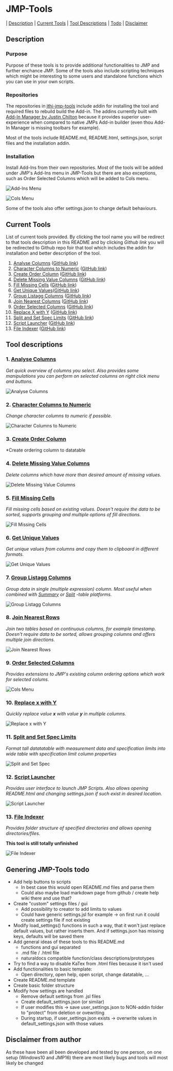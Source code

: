 # JMP-Tools
| [Description](#description) | [Current Tools](#current-tools) | [Tool Descriptions](#tool-descriptions) | [Todo](#genering-jmp-tools-todo) | [Disclaimer](#disclaimer-from-author)

## Description

### Purpose
Purpose of these tools is to provide additional functionalities to JMP and further enchance JMP. Some of the tools also include scripting techniques which might be interesting to some users and standalone functions which you can use in your own scripts.

### Repositories 
The repositories in [jthi-jmp-tools](https://github.com/jthi-jmp-tools) include addin for installing the tool and required files to rebuild build the Add-in. The addins currently built with [Add-In Manager by Justin Chilton](https://community.jmp.com/t5/JMP-Add-Ins/Add-In-Manager/ta-p/43736) because it provides superior user-experience when compared to native JMPs Add-in builder (even thou Add-In Manager is missing toolbars for example).

Most of the tools include README.md, README.html, settings.json, script files and the installation addin.

### Installation
Install Add-Ins from their own repositories. Most of the tools will be added under JMP's Add-Ins menu in JMP-Tools but there are also exceptions, such as Order Selected Columns which will be added to Cols menu. 

![Add-Ins Menu](images/menu_addins.png)

![Cols Menu](images/menu_cols.png)

Some of the tools also offer settings.json to change default behaviours. 

## Current Tools
List of current tools provided. By clicking the tool name you will be redirect to that tools description in this README and by clicking *Github link* you will be redirected to Github repo foir that tool which includes the addin for installation and better description of the tool.

1. [Analyse Columns](#1-analyse-columns-gui) ([GitHub link](https://github.com/jthi-jmp-tools/analyse-columns))
2. [Character Columns to Numeric](#2-character-columns-to-numeric-functions) ([GitHub link](https://github.com/jthi-jmp-tools/character-columns-to-numeric))
3. [Create Order Column](#3-create-order-column) ([GitHub link](https://github.com/jthi-jmp-tools/create-order-column))
4. [Delete Missing Value Columns](#3-create-order-column) ([GitHub link](https://github.com/jthi-jmp-tools/delete-missing-value-columns))
5. [Fill Missing Cells](#5-fill-missing-cells) ([GitHub link](https://github.com/jthi-jmp-tools/fill-missing-cells))
6. [Get Unique Values](#6-get-unique-values)([GitHub link](https://github.com/jthi-jmp-tools/get-unique-values))
7. [Group Listagg Columns](#7-group-listagg-columns) ([GitHub link](https://github.com/jthi-jmp-tools/group-listagg-columns))
8. [Join Nearest Columns](#8-join-nearest-rows) ([GitHub link](https://github.com/jthi-jmp-tools/join-nearest-rows))
9. [Order Selected Columns](#9-order-selected-columns) ([GitHub link](https://github.com/jthi-jmp-tools/order-selected-columns))
10. [Replace X with Y](#10-replace-x-with-y) ([GitHub link](https://github.com/jthi-jmp-tools/replace-x-with-y))
11. [Split and Set Spec Limits](#11-split-and-set-spec-limits) ([GitHub link](https://github.com/jthi-jmp-tools/split-and-set-spec-limits))
12. [Script Launcher](#12-script-launcher) ([GitHub link](https://github.com/jthi-jmp-tools/script-launcher))
13. [File Indexer](#13-file-indexer) ([GitHub link](https://github.com/jthi-jmp-tools/file-indexer))


## Tool descriptions

### 1. [Analyse Columns](https://github.com/jthi-jmp-tools/analyse-columns)
*Get quick overview of columns you select. Also provides some manipulations you can perform on selected columns on right click menu and buttons.*

![Analyse Columns](images/analyse_columns.png)

### 2. [Character Columns to Numeric](character_columns_to_numeric/)
*Change character columns to numeric if possible.*

![Character Columns to Numeric](images/character_to_numeric.png)

### 3. [Create Order Column](https://github.com/jthi-jmp-tools/create-order-column)
*Create ordering column to datatable

### 4. [Delete Missing Value Columns](https://github.com/jthi-jmp-tools/delete-missing-value-columns)
*Delete columns which have more than desired amount of missing values.*

![Delete Missing Value Columns](images/delete_missing_value_columns.png)

### 5. [Fill Missing Cells](https://github.com/jthi-jmp-tools/fill-missing-cells)
*Fill missing cells based on existing values. Doesn't require the data to be sorted, supports grouping and multiple options of fill directions.*

![Fill Missing Cells](images/fill_missing_cells.png)

### 6. [Get Unique Values](https://github.com/jthi-jmp-tools/get-unique-values)
*Get unique values from columns and copy them to clipboard in different formats.*

![Get Unique Values](images/get_unique_values.png)

### 7. [Group Listagg Columns](https://github.com/jthi-jmp-tools/group-listagg-columns)
*Group data in single (multiple expression) column. Most useful when combined with [Summary](https://community.jmp.com/t5/JMP-Wish-List/Add-Listagg-Concatenate-GROUP-CONCAT-to-Summary-platform/idi-p/441070) or [Split](https://community.jmp.com/t5/JMP-Wish-List/Allow-Split-to-create-Multiple-Response-columns/idi-p/440972) -table platforms.*

![Group Listagg Columns](images/group_listagg.png)

### 8. [Join Nearest Rows](https://github.com/jthi-jmp-tools/join-nearest-rows)
*Join two tables based on continuous columns, for example timestamp. Doesn't require data to be sorted, allows grouping columns and offers multiple join directions.*

![Join Nearest Rows](images/join_nearest_rows.png)

### 9. [Order Selected Columns](https://github.com/jthi-jmp-tools/order-selected-columns)
*Provides extensions to JMP's existing column ordering options which work for selected colums*.

![Cols Menu](images/menu_cols.png)

### 10. [Replace x with Y](https://github.com/jthi-jmp-tools/replace-x-with-y)
*Quickly replace value **x** with value **y** in multiple columns.*

![Replace x with Y ](images/replace_x_with_y.png)

### 11. [Split and Set Spec Limits](https://github.com/jthi-jmp-tools/split-and-set-spec-limits)
*Format tall datatatable with measurement data and specification limits into wide table with specification limit column properties*

![Split and Set Spec](images/split_and_set_specs.png)

### 12. [Script Launcher](https://github.com/jthi-jmp-tools/script-launcher)
*Provides user interface to launch JMP Scripts. Also allows opening README.html and changing settings.json if such exist in desired location.*

![Script Launcher](images/script_launcher.png)

### 13. [File Indexer](https://github.com/jthi-jmp-tools/file-indexer)
*Provides folder structure of specified directories and allows opening directories/files.*

**This tool is still totally unfinished**

![File Indexer](images/file_indexer.png)

## Genering JMP-Tools todo
 * Add help buttons to scripts
   * In best case this would open README.md files and parse them 
   * Could also maybe load markdown page from github / create help wiki there and use that?
 * Create "custom" settings files / gui
   * Add possibility to creator to add limits to values
   * Could have generic settings.jsl for example -> on first run it could create settings file if not existing
 * Modify load_settings() functions in such a way, that it won't just replace default values, but rather inserts them. And if settings.json has missing keys, defaults will be saved there
 * Add general ideas of these tools to this README.md
   * functions and gui separated
   * .md file / .html file
   * naturaldocs compatible function/class descriptions/prototypes
 * Try to find a way to disable KaTex from .html files because it isn't used
 * Add functionalities to basic template:
   * Open directory, open help, open script, change datatable, ...
 * Create README.md template
 * Create basic folder structure
 * Modify how settings are handled
   * Remove default settings from .jsl files
   * Create default_settings.json (or similar)
   * If user modifies this -> save user_settings.json to NON-addin folder to "protect" from deletion or ovewriting
   * During startup, if user_settings.json exists -> overwrite values in default_settings.json with those values

## Disclaimer from author
As these have been all been developed and tested by one person, on one setup (Windows10 and JMP16) there are most likely bugs and tools will most likely be changed